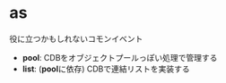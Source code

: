 # as
役に立つかもしれないコモンイベント
- **pool**: CDBをオブジェクトプールっぽい処理で管理する
- **list**: (**pool**に依存) CDBで連結リストを実装する
